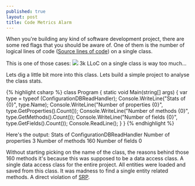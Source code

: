 ```yaml
---
published: true
layout: post
title: Code Metrics Alarm
---
```


When you're building any kind of software development project, there are some red flags that you should be aware of.
One of them is the number of logical lines of code ([Source lines of code](http://en.wikipedia.org/wiki/Source_lines_of_code)) on a single class.

This is one of those cases:
![](http://www.kspace.pt/images/blog/CodeMEtrics_zps86d35f60.png)
3k LLoC on a single class is way too much... 

Lets dig a little bit more into this class. Lets build a simple project to analyse the class stats.

{% highlight csharp %}
    class Program
    {
        static void Main(string[] args)
        {
            var type = typeof (ConfigurationDBReadHandler);
            Console.WriteLine("Stats of {0}", type.Name);
            Console.WriteLine("Number of properties {0}", type.GetProperties().Count());
            Console.WriteLine("Number of methods {0}", type.GetMethods().Count());
            Console.WriteLine("Number of fields {0}", type.GetFields().Count());
            Console.ReadLine();
        }
    }
{% endhighlight %}

Here's the output:
    Stats of ConfigurationDBReadHandler
    Number of properties 3
    Number of methods 160
    Number of fields 0

Without starting picking on the name of the class, the reasons behind those 160 methods it's because this was supposed to be a data access class. A single data access class for the entire project. All entities were loaded and saved from this class. It was madness to find a single entity related methods.
A direct violation of [SRP](http://en.wikipedia.org/wiki/Single_responsibility_principle).
